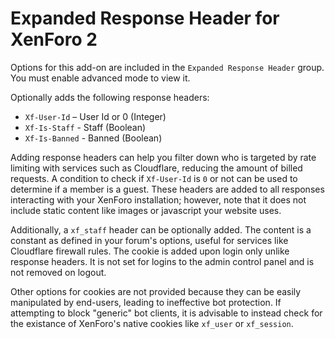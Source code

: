 # Expanded Response Header for XenForo 2

Options for this add-on are included in the `Expanded Response Header` group. You must enable advanced mode to view it.

Optionally adds the following response headers:
* `Xf-User-Id` – User Id or 0 (Integer)
* `Xf-Is-Staff` - Staff (Boolean)
* `Xf-Is-Banned` - Banned (Boolean)

Adding response headers can help you filter down who is targeted by rate limiting with services such as Cloudflare, reducing the amount of billed requests. A condition to check if `Xf-User-Id` is `0` or not can be used to determine if a member is a guest. These headers are added to all responses interacting with your XenForo installation; however, note that it does not include static content like images or javascript your website uses.

Additionally, a `xf_staff` header can be optionally added. The content is a constant as defined in your forum's options, useful for services like Cloudflare firewall rules. The cookie is added upon login only unlike response headers. It is not set for logins to the admin control panel and is not removed on logout.

Other options for cookies are not provided because they can be easily manipulated by end-users, leading to ineffective bot protection. If attempting to block "generic" bot clients, it is advisable to instead check for the existance of XenForo's native cookies like `xf_user` or `xf_session`.
